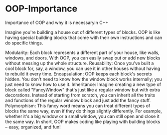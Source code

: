 # OOP-Importance
Importance of OOP and why it is necessaryin C++

Imagine you're building a house out of different types of blocks. OOP is like having special building blocks that come with their own instructions and can do specific things.

Modularity: Each block represents a different part of your house, like walls, windows, and doors. With OOP, you can easily swap out or add new blocks without messing up the whole structure.
Reusability: Once you've built a cool block for, say, a window, you can use it in other houses without having to rebuild it every time.
Encapsulation: OOP keeps each block's secrets hidden. You don't need to know how the window block works internally; you just need to know how to use it.
Inheritance: Imagine creating a new type of block called "FancyWindow" that's just like a regular window but with extra decorations. Instead of starting from scratch, you can inherit all the traits and functions of the regular window block and just add the fancy stuff.
Polymorphism: This fancy word means you can treat different types of blocks the same way, even if they do things slightly differently. For example, whether it's a big window or a small window, you can still open and close it the same way.
In short, OOP makes coding like playing with building blocks – easy, organized, and fun!
